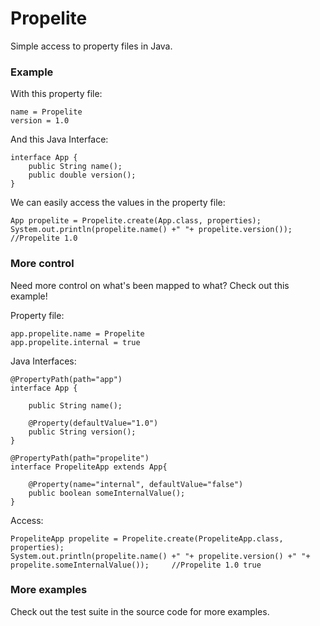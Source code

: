 Propelite
=========

Simple access to property files in Java.

### Example

With this property file:

	name = Propelite
	version = 1.0
	
And this Java Interface:

	interface App {
		public String name();
		public double version();
	}
	
We can easily access the values in the property file:

	App propelite = Propelite.create(App.class, properties);
	System.out.println(propelite.name() +" "+ propelite.version());		//Propelite 1.0
	
### More control

Need more control on what's been mapped to what? Check out this example!

Property file:

	app.propelite.name = Propelite
	app.propelite.internal = true
	
Java Interfaces:

	@PropertyPath(path="app")
	interface App {
	
		public String name();
		
		@Property(defaultValue="1.0")
		public String version();
	}
	
	@PropertyPath(path="propelite")
	interface PropeliteApp extends App{
	
		@Property(name="internal", defaultValue="false")
		public boolean someInternalValue();
	}
	
Access:

	PropeliteApp propelite = Propelite.create(PropeliteApp.class, properties);
	System.out.println(propelite.name() +" "+ propelite.version() +" "+ propelite.someInternalValue());		//Propelite 1.0 true
	
### More examples

Check out the test suite in the source code for more examples.